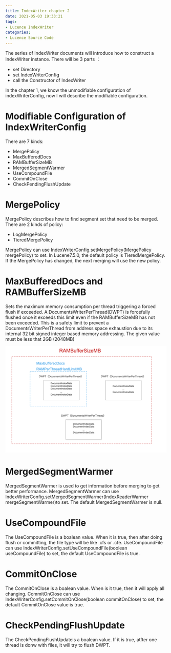 ```yaml
---
title: IndexWriter chapter 2
date: 2021-05-03 19:33:21
tags:
- Lucence IndexWriter
categories:
- Lucence Source Code
---
```


The series of IndexWriter documents will introduce how to construct a IndexWriter instance. There will be 3 parts ：

- set Directory
- set IndexWriterConfig
- call the Constructor of IndexWriter

In the chapter 1, we know the unmodifiable configuration of indexWriterConfig, now I will describe the modifiable configuration.

# Modifiable Configuration of IndexWriterConfig
There are 7 kinds:

- MergePolicy
- MaxBufferedDocs
- RAMBufferSizeMB
- MergedSegmentWarmer
- UseCompoundFile
- CommitOnClose
- CheckPendingFlushUpdate

# MergePolicy
MergePolicy describes how to find segment set that need to be merged. There are 2 kinds of policy:

- LogMergePolicy
- TieredMergePolicy

MergePolicy can use IndexWriterConfig.setMergePolicy(MergePolicy mergePolicy) to set. In Lucene7.5.0, the default policy is TieredMergePolicy. If the MergePolicy has changed, the next merging will use the new policy.

# MaxBufferedDocs and RAMBufferSizeMB
Sets the maximum memory consumption per thread triggering a forced flush if exceeded. A DocumentsWriterPerThread(DWPT) is forcefully flushed once it exceeds this limit even if the RAMBufferSizeMB has not been exceeded. This is a safety limit to prevent a DocumentsWriterPerThread from address space exhaustion due to its internal 32 bit signed integer based memory addressing. The given value must be less that 2GB (2048MB)

![](./IndexWriter_2/1.png)

# MergedSegmentWarmer
MergedSegmentWarmer is used to get information before merging to get better performance. MergedSegmentWarmer can use IndexWriterConfig.setMergedSegmentWarmer(IndexReaderWarmer mergeSegmentWarmer)to set. The default MergedSegmentWarmer is null.

# UseCompoundFile
The UseCompoundFile is a boalean value. When it is true, then after doing flush or committing, the file type will be like .cfs or .cfe. UseCompoundFile can use IndexWriterConfig.setUseCompoundFile(boolean useCompoundFile) to set, the default UseCompoundFile is true.

# CommitOnClose
The CommitOnClose is a boalean value. When is it true, then it will apply all changing. CommitOnClose can use IndexWriterConfig.setCommitOnClose(boolean commitOnClose) to set, the default CommitOnClose value is true.

# CheckPendingFlushUpdate
The CheckPendingFlushUpdateis a boalean value. If it is true, atfter one thread is donw with files, it will try to flush DWPT.


